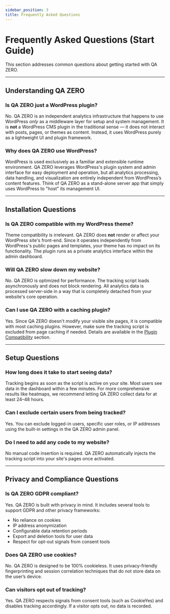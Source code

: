 ```yaml
---
sidebar_position: 3
title: Frequently Asked Questions
---
```


# Frequently Asked Questions (Start Guide)

This section addresses common questions about getting started with QA ZERO.

---

## Understanding QA ZERO

### Is QA ZERO just a WordPress plugin?
No. QA ZERO is an independent analytics infrastructure that happens to use WordPress *only* as a middleware layer for setup and system management. It is **not** a WordPress CMS plugin in the traditional sense — it does not interact with posts, pages, or themes as content. Instead, it uses WordPress purely as a lightweight UI and plugin framework.

### Why does QA ZERO use WordPress?
WordPress is used exclusively as a familiar and extensible runtime environment. QA ZERO leverages WordPress's plugin system and admin interface for easy deployment and operation, but all analytics processing, data handling, and visualization are entirely independent from WordPress’s content features. Think of QA ZERO as a stand-alone server app that simply uses WordPress to "host" its management UI.

---

## Installation Questions

### Is QA ZERO compatible with my WordPress theme?
Theme compatibility is irrelevant. QA ZERO does **not** render or affect your WordPress site's front-end. Since it operates independently from WordPress's public pages and templates, your theme has no impact on its functionality. The plugin runs as a private analytics interface within the admin dashboard.

### Will QA ZERO slow down my website?
No. QA ZERO is optimized for performance. The tracking script loads asynchronously and does not block rendering. All analytics data is processed server-side in a way that is completely detached from your website's core operation.

### Can I use QA ZERO with a caching plugin?
Yes. Since QA ZERO doesn't modify your visible site pages, it is compatible with most caching plugins. However, make sure the tracking script is excluded from page caching if needed. Details are available in the [Plugin Compatibility](#) section.

---

## Setup Questions

### How long does it take to start seeing data?
Tracking begins as soon as the script is active on your site. Most users see data in the dashboard within a few minutes. For more comprehensive results like heatmaps, we recommend letting QA ZERO collect data for at least 24–48 hours.

### Can I exclude certain users from being tracked?
Yes. You can exclude logged-in users, specific user roles, or IP addresses using the built-in settings in the QA ZERO admin panel.

### Do I need to add any code to my website?
No manual code insertion is required. QA ZERO automatically injects the tracking script into your site's pages once activated.

---

## Privacy and Compliance Questions

### Is QA ZERO GDPR compliant?
Yes. QA ZERO is built with privacy in mind. It includes several tools to support GDPR and other privacy frameworks:
- No reliance on cookies
- IP address anonymization
- Configurable data retention periods
- Export and deletion tools for user data
- Respect for opt-out signals from consent tools

### Does QA ZERO use cookies?
No. QA ZERO is designed to be 100% cookieless. It uses privacy-friendly fingerprinting and session correlation techniques that do not store data on the user’s device.

### Can visitors opt out of tracking?
Yes. QA ZERO respects signals from consent tools (such as CookieYes) and disables tracking accordingly. If a visitor opts out, no data is recorded.

